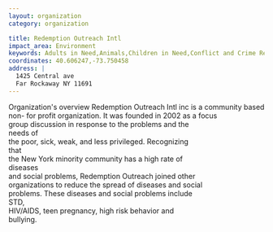 ```yaml
---
layout: organization
category: organization

title: Redemption Outreach Intl
impact_area: Environment
keywords: Adults in Need,Animals,Children in Need,Conflict and Crime Reduction,Education,Families in Need,Health and Wellness,The Homeless and Hungry,Understanding and Diversity,Women in Need
coordinates: 40.606247,-73.750458
address: |
  1425 Central ave
  Far Rockaway NY 11691
---
```

Organization's overview
Redemption Outreach Intl inc is a community based non- 
for profit organization. It was founded in 2002 as a focus  
group discussion in response to the problems and the  
needs of  
the poor, sick, weak, and less privileged. Recognizing  
that  
the New York minority community has a high rate of  
diseases  
and social problems, Redemption Outreach joined other  
organizations to reduce the spread of diseases and social  
problems. These diseases and social problems include  
STD,  
HIV/AIDS, teen pregnancy, high risk behavior and  
bullying.
